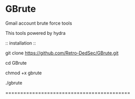 # GBrute
Gmail account brute force tools

This tools powered by hydra


:: installation ::

git clone https://github.com/Retro-DedSec/GBrute.git

cd GBrute

chmod +x gbrute

./gbrute

==========================================
